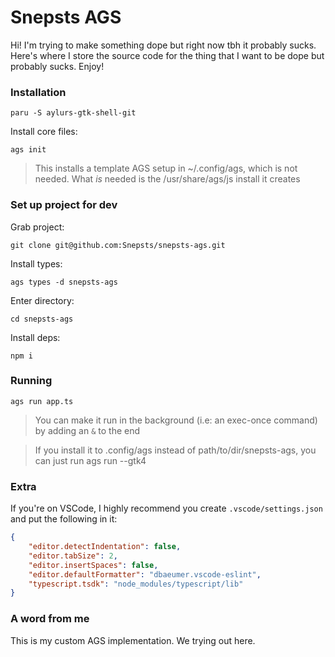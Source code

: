 # Snepsts AGS

Hi! I'm trying to make something dope but right now tbh it probably sucks. Here's where I store the source code for the thing that I want to be dope but probably sucks. Enjoy!

### Installation

`paru -S aylurs-gtk-shell-git`

Install core files:

`ags init`

> This installs a template AGS setup in ~/.config/ags, which is not needed. What _is_ needed is the /usr/share/ags/js install it creates

### Set up project for dev

Grab project:

`git clone git@github.com:Snepsts/snepsts-ags.git`

Install types:

`ags types -d snepsts-ags`

Enter directory:

`cd snepsts-ags`

Install deps:

`npm i`

### Running

`ags run app.ts`

> You can make it run in the background (i.e: an exec-once command) by adding an `&` to the end

> If you install it to .config/ags instead of path/to/dir/snepsts-ags, you can just run ags run --gtk4

### Extra

If you're on VSCode, I highly recommend you create `.vscode/settings.json` and put the following in it:
```JSON
{
	"editor.detectIndentation": false,
	"editor.tabSize": 2,
	"editor.insertSpaces": false,
	"editor.defaultFormatter": "dbaeumer.vscode-eslint",
	"typescript.tsdk": "node_modules/typescript/lib"
}
```

### A word from me

This is my custom AGS implementation. We trying out here.
